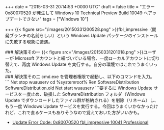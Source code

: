 
+++
date = "2015-03-31 20:14:53 +0000 UTC"
draft = false
title = "エラー 0x80070520 が発生して Windows 10 Technical Preview Build 10049 へアップデートできない"
tags = ["Windows 10"]

+++
{{< figure src="/images/20150331200528.png"  >}}fbl_impressive（開発ブランチの名前らしい）という Windows Update パッケージのインストールに失敗する現象に遭遇。

<div class="section">
    ### 解決策その一
    {{< figure src="/images/20150331201018.png"  >}}ユーザーが Microsoft アカウントと紐づいている場合、一度ローカルアカウントに切り替えて、再度 Windows Update を実行する。自分の環境ではこれでうまくいった。

</div>
<div class="section">
    ### 解決策その二
    cmd.exe を管理者権限で起動し、以下のコマンドを入力。
```
Net stop wuauserv
cd %systemroot%
Ren SoftwareDistribution SoftwareDistribution.old
Net start wuauserv
```要するに Windows Update サービスを一度止め、破損した SoftwareDistribution フォルダ（Windows Update でダウンロードしたファイル群が格納される）を削除（リネーム）し、もう一度 Windows Update サービスを実行する。今回はうまくいかなかったけれど、これで直るケースもありそうなので覚えておいた方がいいかも。

<ul>
<li><a href="https://social.technet.microsoft.com/Forums/en-US/726ad1c3-721b-4e86-8682-2835bfb0d784/update-error-code-0x80070520-fblimpressive-10041-professional?forum=WinPreview2014Setup">Update Error Code: 0x80070520 fbl_impressive 10041 Professional</a></li>
</ul>
</div>

